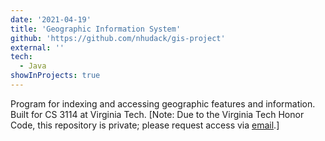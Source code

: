 ```yaml
---
date: '2021-04-19'
title: 'Geographic Information System'
github: 'https://github.com/nhudack/gis-project'
external: ''
tech:
  - Java
showInProjects: true
---
```


Program for indexing and accessing geographic features and information. Built for CS 3114 at Virginia Tech. [Note: Due to the Virginia Tech Honor Code, this repository is private; please request access via [email](mailto:nhudack@gmail.com).]
